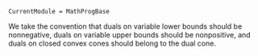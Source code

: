 ```@meta
CurrentModule = MathProgBase
```


We take the convention that duals on variable lower bounds should be nonnegative, duals on variable upper bounds should be nonpositive, and duals on closed convex cones should belong to the dual cone.

